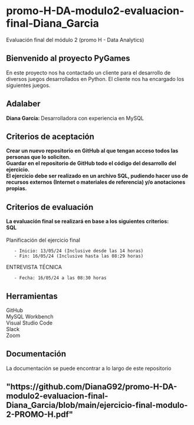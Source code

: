 # promo-H-DA-modulo2-evaluacion-final-Diana_Garcia

Evaluación final del módulo 2 (promo H - Data Analytics)

<h2>Bienvenido al proyecto PyGames</h2> En este proyecto nos ha contactado un cliente para el desarrollo de diversos juegos desarrollados en Python. El cliente nos ha encargado los siguientes juegos.


<h2>Adalaber</h2>
<b> Diana García: </b> Desarrolladora con experiencia en MySQL </br>

<h2> Criterios de aceptación</h2>
<b> Crear un nuevo repositorio en GitHub al que tengan acceso todos las personas que lo soliciten.</b></br>
<b> Guardar en el repositorio de GitHub todo el código del desarrollo del ejercicio.</b></br>
<b> El ejercicio debe ser realizado en un archivo SQL, pudiendo hacer uso de recursos externos (Internet o materiales de referencia) y/o anotaciones propias.</b></br>

<h2> Criterios de evaluación</h2>
<b> La evaluación final se realizará en base a los siguientes criterios:</b></br>
<b>SQL</b></br>
<b- Dominar las queries básicas: SELECT; UPDATE; DELETE; INSERT *.</b></br>
<b- Dominar las funciones groupby, where y `having``. *
<b- Dominar el uso de joins (incluyendo union y `union all``)*
<b- Dominar el uso de subconsultas. *
<b- Dominar el uso de las subconsultas correlacionadas
<b- CTE’s

<h2> Planificación del ejercicio final</h2>

       - Inicio: 13/05/24 (Inclusive desde las 14 horas)
       - Fin: 16/05/24 (Inclusive hasta las 08:29 horas)

ENTREVISTA TÉCNICA 
      
       - Fecha: 16/05/24 a las 08:30 horas

<h2>Herramientas</h2>
GitHub </br>
MySQL Workbench </br>
Visual Studio Code </br>
Slack </br>
Zoom </br>


<h2>Documentación</h1>
La documentación se puede encontrar a lo largo de este repositorio</br>
<h2> "https://github.com/DianaG92/promo-H-DA-modulo2-evaluacion-final-Diana_Garcia/blob/main/ejercicio-final-modulo-2-PROMO-H.pdf" </h2>
